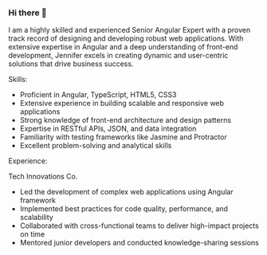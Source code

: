 ### Hi there 👋

I am a highly skilled and experienced Senior Angular Expert with a proven track record of designing and developing robust web applications. With extensive expertise in Angular and a deep understanding of front-end development, Jennifer excels in creating dynamic and user-centric solutions that drive business success.

Skills:
- Proficient in Angular, TypeScript, HTML5, CSS3  
- Extensive experience in building scalable and responsive web applications  
- Strong knowledge of front-end architecture and design patterns  
- Expertise in RESTful APIs, JSON, and data integration  
- Familiarity with testing frameworks like Jasmine and Protractor  
- Excellent problem-solving and analytical skills  

Experience:

Tech Innovations Co.  
- Led the development of complex web applications using Angular framework  
- Implemented best practices for code quality, performance, and scalability  
- Collaborated with cross-functional teams to deliver high-impact projects on time  
- Mentored junior developers and conducted knowledge-sharing sessions  

<!--
**taeul/taeul** is a ✨ _special_ ✨ repository because its `README.md` (this file) appears on your GitHub profile.

Here are some ideas to get you started:

- 🔭 I’m currently working on ...
- 🌱 I’m currently learning ...
- 👯 I’m looking to collaborate on ...
- 🤔 I’m looking for help with ...
- 💬 Ask me about ...
- 📫 How to reach me: ...
- 😄 Pronouns: ...
- ⚡ Fun fact: ...
-->
